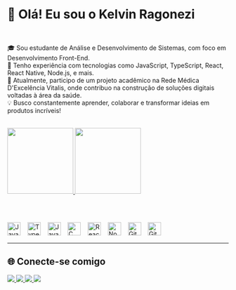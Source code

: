 # 👋 Olá! Eu sou o Kelvin Ragonezi

<br>

🎓 Sou estudante de Análise e Desenvolvimento de Sistemas, com foco em Desenvolvimento Front-End.  
💼 Tenho experiência com tecnologias como JavaScript, TypeScript, React, React Native, Node.js, e mais.  
🚀 Atualmente, participo de um projeto acadêmico na Rede Médica D'Excelência Vitalis, onde contribuo na construção de soluções digitais voltadas à área da saúde.  
💡 Busco constantemente aprender, colaborar e transformar ideias em produtos incríveis!

<br>
<div>
  <a href="https://github.com/KelvinRgnz">
    <img height="150em" src="https://github-readme-stats-eight-theta.vercel.app/api?username=KelvinRgnz&show_icons=true&theme=dracula&include_all_commits=true&count_private=true"/>
    <img height="150em" src="https://github-readme-stats-eight-theta.vercel.app/api/top-langs/?username=KelvinRgnz&layout=compact&langs_count=8&theme=dracula"/>
  </a>
</div>

<br><br>

<p align="left">
  <img src="https://cdn.jsdelivr.net/gh/devicons/devicon/icons/javascript/javascript-original.svg" width="30" height="30" alt="JavaScript" />
  &nbsp;&nbsp;
  <img src="https://cdn.jsdelivr.net/gh/devicons/devicon/icons/typescript/typescript-original.svg" width="30" height="30" alt="TypeScript" />
  &nbsp;&nbsp;
  <img src="https://cdn.jsdelivr.net/gh/devicons/devicon/icons/java/java-original.svg" width="30" height="30" alt="Java" />
  &nbsp;&nbsp;
  <img src="https://cdn.jsdelivr.net/gh/devicons/devicon/icons/c/c-original.svg" width="30" height="30" alt="C" />
  &nbsp;&nbsp;
  <img src="https://cdn.jsdelivr.net/gh/devicons/devicon/icons/react/react-original.svg" width="30" height="30" alt="React" />
  &nbsp;&nbsp;
  <img src="https://cdn.jsdelivr.net/gh/devicons/devicon/icons/nodejs/nodejs-original.svg" width="30" height="30" alt="Node.js" />
  &nbsp;&nbsp;
  <img src="https://cdn.jsdelivr.net/gh/devicons/devicon/icons/git/git-original.svg" width="30" height="30" alt="Git" />
  &nbsp;&nbsp;
  <img src="https://cdn.jsdelivr.net/gh/devicons/devicon/icons/github/github-original.svg" width="30" height="30" alt="GitHub" />
</p>

---

## 🌐 Conecte-se comigo

<p align="left">
  <a href="mailto:kelvinbragonezi@gmail.com" target="_blank">
    <img src="https://img.shields.io/badge/Gmail-D14836?style=flat&logo=gmail&logoColor=white" />
  </a>
  <a href="https://www.linkedin.com/in/kelvin-ragonezi-2b7336268/" target="_blank">
    <img src="https://img.shields.io/badge/LinkedIn-0A66C2?style=flat&logo=linkedin&logoColor=white" />
  </a>
  <a href="https://www.facebook.com/kelvin.ragonezi" target="_blank">
    <img src="https://img.shields.io/badge/Facebook-1877F2?style=flat&logo=facebook&logoColor=white" />
  </a>
  <a href="https://www.instagram.com/kelvin_ragonezi_" target="_blank">
    <img src="https://img.shields.io/badge/Instagram-E4405F?style=flat&logo=instagram&logoColor=white" />
  </a>
</p>
